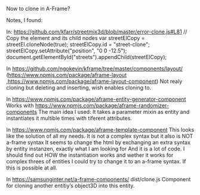 Now to clone in A-Frame?

Notes, I found:

In: https://github.com/kfarr/streetmix3d/blob/master/error-clone.js#L81
    // Copy the element and its child nodes
    var streetElCopy = streetEl.cloneNode(true);
    streetElCopy.id = "street-clone";
    streetElCopy.setAttribute("position", "0 0 -12.5");
    document.getElementById("streets").appendChild(streetElCopy);

In https://github.com/ngokevin/kframe/tree/master/components/layout/
(https://www.npmjs.com/package/aframe-layout
,https://www.npmjs.com/package/aframe-layout-component)
Not realy cloning but deleting and inserting, wish enables cloning to.


In https://www.npmjs.com/package/aframe-entity-generator-component
Works with https://www.npmjs.com/package/aframe-randomizer-components
The main idea I used: It takes a parameter mixin as entity
and instantiates it multible times with tiferent attributes.


In https://www.npmjs.com/package/aframe-template-component
This looks like the solution of all my needs.
It is not a complex syntax but it also is NOT a-frame syntax
It seems to change the html by exchanging an extra syntax by entity instanzen, exactly what I am looking for
And it is a lot of code.
I should find out HOW the instantiation works and wether it works for complex threes of entities
I could try to change it to an a-frame syntax. If this is possible at all.


In https://samsunginter.net/a-frame-components/
dist/clone.js
Component for cloning another entitiy’s object3D into this entity.
<script src="https://samsunginternet.github.io/a-frame-components/dist/clone.js"></script>
<a-entity id="clone-me" geometry="primitive: cylinder; height: 0.5; radius: 1.3" rotation="-90 0 0" material="color: grey;"></a-entity>
<a-entity clone="clone-me" position="2 0 0"></a-entity> <!-- Duplicate object moved 2 units across -->

